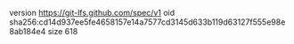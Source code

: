 version https://git-lfs.github.com/spec/v1
oid sha256:cd14d937ee5fe4658157e14a7577cd3145d633b119d63127f555e98e8ab184e4
size 618
